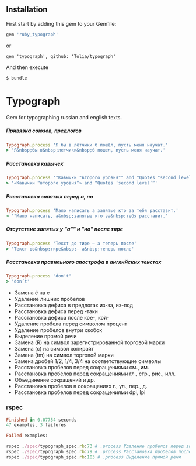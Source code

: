 Installation
----

First start by adding this gem to your Gemfile:

``` ruby
gem 'ruby_typograph'
```
or
```
gem 'typograph', github: 'Tolia/typograph'
```
And then execute
```
$ bundle
```



# Typograph

Gem for typographing russian and english texts.

##### Привязка союзов, предлогов
``` ruby
Typograph.process 'Я бы в лётчики б пошёл, пусть меня научат.'
> 'Я&nbsp;бы в&nbsp;летчики&nbsp;б пошел, пусть меня научат.'
```

##### Расстановка кавычек
``` ruby
Typograph.process '"Кавычки "второго уровня"" and "Quotes "second level""'
> '«Кавычки “второго уровня”» and “Quotes ‘second level’”'
```

##### Расстановка запятых перед а, но
``` ruby
Typograph.process 'Мало написать а запятые кто за тебя расставит.'
> '"Мало написать, а&nbsp;запятые кто за&nbsp;тебя расставит.'
```

##### Отсутствие запятых у "а"" и "но" после тире
``` ruby
Typograph.process 'Текст до тире – а теперь после'
> 'Текст до&nbsp;тире&nbsp;— а&nbsp;теперь после'
```

##### Расстановка правильного апострофа в английских текстах
``` ruby
Typograph.process "don't"
> 'don’t'
```


- Замена ё на е
- Удаление лишних пробелов
- Расстановка дефиса в предлогах из-за, из-под
- Расстановка дефиса перед -таки
- Расстановка дефиса после кое-, кой-
- Удаление пробела перед символом процент
- Удаление пробелов внутри скобок
- Выделение прямой речи
- Замена (R) на символ зарегистрированной торговой марки
- Замена (c) на символ копирайт
- Замена (tm) на символ торговой марки
- Замена дробей 1/2, 1/4, 3/4 на соответствующие символы
- Расстановка пробелов перед сокращениями см., им.
- Расстановка пробелов перед сокращениями гл., стр., рис., илл.
- Объединение сокращений и др.
- Расстановка пробелов в сокращениях г., ул., пер., д.
- Расстановка пробелов перед сокращениями dpi, lpi

### rspec

``` ruby
Finished in 0.07754 seconds
47 examples, 3 failures

Failed examples:

rspec ./spec/typograph_spec.rb:73 # .process Удаление пробелов перед знаками препинания
rspec ./spec/typograph_spec.rb:79 # .process Расстановка пробелов после знака препинания
rspec ./spec/typograph_spec.rb:103 # .process Выделение прямой речи
```

